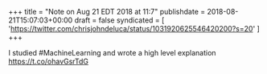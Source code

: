 +++
title = "Note on Aug 21 EDT 2018 at 11:7"
publishdate = 2018-08-21T15:07:03+00:00
draft = false
syndicated = [ 'https://twitter.com/chrisjohndeluca/status/1031920625546420200?s=20' ]
+++

I studied #MachineLearning  and wrote a high level explanation https://t.co/ohavGsrTdG
